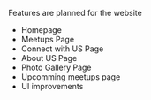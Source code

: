 Features are planned for the website

- Homepage
- Meetups Page
- Connect with US Page
- About US Page
- Photo Gallery Page
- Upcomming meetups page
- UI improvements
